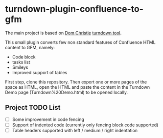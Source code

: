 # turndown-plugin-confluence-to-gfm

The main project is based on [Dom Christie](https://github.com/domchristie) [turndown tool](https://github.com/domchristie/turndown-plugin-gfm).

This small plugin converts few non standard features of Confluence HTML content to GFM, namely:
* Code block
* tasks list
* Smileys
* Improved support of tables

First step, clone this repository. Then export one or more pages of the space as HTML, open the HTML and paste the content in the Turndown Demo page (Turndown%20Demo.html) to be opened locally.

## Project TODO List

- [ ] Some improvement in code fencing
- [ ] Support of indented code (currently only fencing block code supported)
- [ ] Table headers supported with left / medium / right indentation
